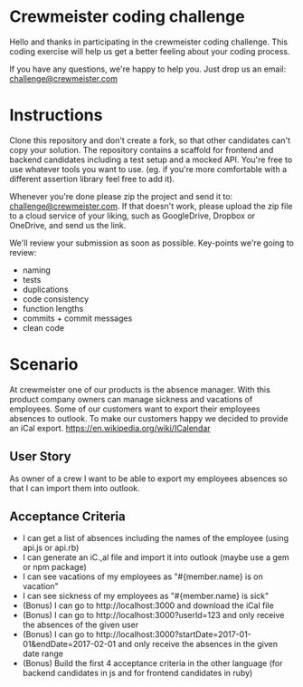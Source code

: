 # Crewmeister coding challenge 

Hello and thanks in participating in the crewmeister coding challenge. This
coding exercise will help us get a better feeling about your coding process.

If you have any questions, we're happy to help you. Just drop us an 
email: challenge@crewmeister.com

# Instructions

Clone this repository and don't create a fork, so that other candidates 
can't copy your solution. The repository contains a scaffold for frontend
and backend candidates including a test setup and a mocked API. You're 
free to use whatever tools you want to use. (eg. if you're more comfortable
with a different assertion library feel free to add it).

Whenever you're done please zip the project and send it to: 
challenge@crewmeister.com. If that doesn't work, please upload
the zip file to a cloud service of your liking, such as GoogleDrive, Dropbox
or OneDrive, and send us the link.

We'll review your submission as soon as possible. Key-points we're going
to review:

- naming
- tests
- duplications
- code consistency
- function lengths
- commits + commit messages
- clean code
 
# Scenario

At crewmeister one of our products is the absence manager. With this product 
company owners can manage sickness and vacations of employees. Some of our 
customers want to export their employees absences to outlook. To make our 
customers happy we decided to provide an iCal export. 
https://en.wikipedia.org/wiki/ICalendar 

## User Story

As owner of a crew I want to be able to export my employees absences so 
that I can import them into outlook.

## Acceptance Criteria

- I can get a list of absences including the names of the employee (using api.js or api.rb)
- I can generate an iC.,al file and import it into outlook (maybe use a gem or npm package)
- I can see vacations of my employees as "#{member.name} is on vacation" 
- I can see sickness of my employees as "#{member.name} is sick" 
- (Bonus) I can go to http://localhost:3000 and download the iCal file
- (Bonus) I can go to http://localhost:3000?userId=123 and only receive the absences of the given user
- (Bonus) I can go to http://localhost:3000?startDate=2017-01-01&endDate=2017-02-01 and only receive the absences in the given date range
- (Bonus) Build the first 4 acceptance criteria in the other language (for backend candidates in js and for frontend candidates in ruby)
